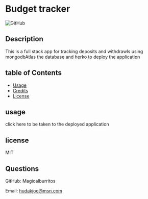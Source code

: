 

  # Budget tracker

  ![GitHub](https://img.shields.io/github/license/Magicalburritos/Budget-tracker19)
  
## Description

This is a full stack app for tracking deposits and withdrawls using mongodbAtlas the database and herko to deploy the application

## table of Contents
* [Usage](#usage)
* [Credits](#credits)
* [License](#license)

## usage
click here to be taken to the deployed application
 
 
## license
MIT

## Questions

GitHub: Magicalburritos

Email: hudakjoe@msn.com
